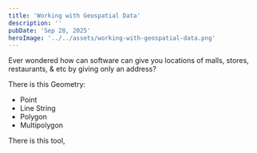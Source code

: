 ```yaml
---
title: 'Working with Geospatial Data'
description: ''
pubDate: 'Sep 28, 2025'
heroImage: '../../assets/working-with-geospatial-data.png'
---
```


Ever wondered how can software can give you locations of malls, stores, restaurants, & etc by giving only an address?


There is this Geometry:
- Point
- Line String
- Polygon
- Multipolygon

There is this tool,